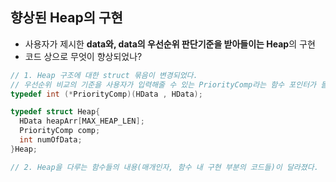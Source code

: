 ## 향상된 Heap의 구현
  - 사용자가 제시한 **data와, data의 우선순위 판단기준을 받아들이는 Heap**의 구현
  - 코드 상으로 무엇이 향상되었나?

```c
// 1. Heap 구조에 대한 struct 묶음이 변경되었다.
// 우선순위 비교의 기준을 사용자가 입력해줄 수 있는 PriorityComp라는 함수 포인터가 들어가 있다.
typedef int (*PriorityComp)(HData , HData);

typedef struct Heap{
  HData heapArr[MAX_HEAP_LEN];
  PriorityComp comp;
  int numOfData;
}Heap;

// 2. Heap을 다루는 함수들의 내용(매개인자, 함수 내 구현 부분의 코드들)이 달라졌다.
```
